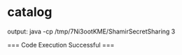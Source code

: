 # catalog
output:
java -cp /tmp/7Ni3ootKME/ShamirSecretSharing
3

=== Code Execution Successful ===
